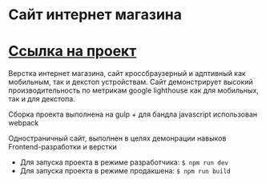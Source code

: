 # Сайт интернет магазина

# [Ссылка на проект](https://sitdown.alexstrigo.ru/)

Верстка интернет магазина, сайт кроссбраузерный и адптивный как мобильным, так и декстоп устройствам.
Сайт демонстрирует высокий производительность по метрикам google lighthouse как для мобильных, так и для декстопа.

Сборка проекта выполнена на gulp + для бандла javascript использован webpack

Одностраничный сайт, выполнен в целях демонрации навыков Frontend-разработки и верстки

* Для запуска проекта в режиме разработчика: `$ npm run dev`
* Для запуска проекта в режиме продакшена: `$ npm run build`


